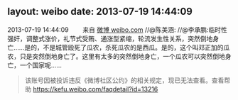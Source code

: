 layout: weibo
date: 2013-07-19 14:44:09
---
<meta name="referrer" content="no-referrer" />

2013-07-19 14:44:09  &nbsp;&nbsp;&nbsp;&nbsp;&nbsp;&nbsp; 来自 <a href="http://weibo.com/" rel="nofollow">微博 weibo.com</a>
//@陈美涵: //@李承鹏:临时性强奸，调整式涨价，礼节式受贿、通涨型紧缩，轮流发生性关系，突然倒地身亡……是的，不是城管殴死了瓜农，杀死瓜农的是西瓜。是的，这个叫邓正加的瓜农，只是突然倒地身亡了。这里有太多的突然倒地身亡，一个瓜农可以突然倒地身亡，一个国家呢……
>  该账号因被投诉违反《微博社区公约》的相关规定，现已无法查看。查看帮助 https://kefu.weibo.com/faqdetail?id=13216
